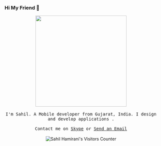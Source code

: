### Hi My Friend 👋

<p align="center">
  <img src="https://heavymetalmidis.neocities.org/thanks-4-visiting.GIF" width="300px">
  <br><br>
  <samp>
I'm Sahil. A Mobile developer from Gujarat, India. I design and develop applications .
     <br><br>Contact me on <a href="https://join.skype.com/invite/p58bVB2b9J47">Skype</a> or <a href="mailto:hamirani.sahil@gmail.com">Send an Email</a>
  </samp>
<br><br>
    <img src="https://visitor-badge.glitch.me/badge?page_id=hamiranisahil.visitor-badge" alt="Sahil Hamirani's Visitors Counter">
</p>
